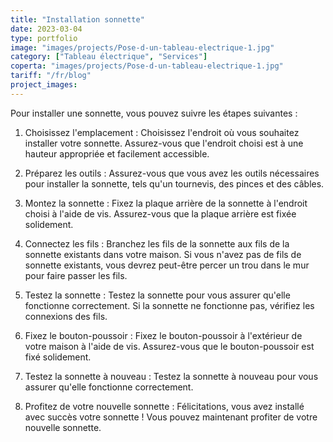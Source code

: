 ```yaml
---
title: "Installation sonnette"
date: 2023-03-04
type: portfolio
image: "images/projects/Pose-d-un-tableau-electrique-1.jpg"
category: ["Tableau électrique", "Services"]
coperta: "images/projects/Pose-d-un-tableau-electrique-1.jpg"
tariff: "/fr/blog"
project_images: 
---
```


Pour installer une sonnette, vous pouvez suivre les étapes suivantes :

1. Choisissez l'emplacement : Choisissez l'endroit où vous souhaitez installer votre sonnette. Assurez-vous que l'endroit choisi est à une hauteur appropriée et facilement accessible.

2. Préparez les outils : Assurez-vous que vous avez les outils nécessaires pour installer la sonnette, tels qu'un tournevis, des pinces et des câbles.

3. Montez la sonnette : Fixez la plaque arrière de la sonnette à l'endroit choisi à l'aide de vis. Assurez-vous que la plaque arrière est fixée solidement.

4. Connectez les fils : Branchez les fils de la sonnette aux fils de la sonnette existants dans votre maison. Si vous n'avez pas de fils de sonnette existants, vous devrez peut-être percer un trou dans le mur pour faire passer les fils.

5. Testez la sonnette : Testez la sonnette pour vous assurer qu'elle fonctionne correctement. Si la sonnette ne fonctionne pas, vérifiez les connexions des fils.

6. Fixez le bouton-poussoir : Fixez le bouton-poussoir à l'extérieur de votre maison à l'aide de vis. Assurez-vous que le bouton-poussoir est fixé solidement.

7. Testez la sonnette à nouveau : Testez la sonnette à nouveau pour vous assurer qu'elle fonctionne correctement.

8. Profitez de votre nouvelle sonnette : Félicitations, vous avez installé avec succès votre sonnette ! Vous pouvez maintenant profiter de votre nouvelle sonnette.